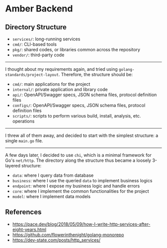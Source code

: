 # Amber Backend

## Directory Structure

- `services/`: long-running services
- `cmd/`: CLI-based tools
- `pkg/`: shared codes, or libraries common across the repository
- `vendor/`: third-party code

---

I thought about my requirements again, and tried using `golang-standards/project-layout`. Therefore, the structure
should be:

- `cmd/`: main applications for the project
- `internal/`: private application and library code
- `api/`: OpenAPI/Swagger specs, JSON schema files, protocol definition files
- `configs/`: OpenAPI/Swagger specs, JSON schema files, protocol definition files
- `scripts/`: scripts to perform various build, install, analysis, etc. operations

---

I threw all of them away, and decided to start with the simplest structure: a single `main.go` file.

---

A few days later, I decided to use `chi`, which is a minimal framework for Go's `net/http`. The directory along the
structure thus became a loosely 3-layered structure:

- `data`: where I query data from database
- `business`: where I use the queried `data` to implement business logics
- `endpoint`: where I expose my business logic and handle errors
- `core`: where I implement the common functionalities for the project
- `model`: where I implement data models

## References

- https://pace.dev/blog/2018/05/09/how-I-write-http-services-after-eight-years.html
- https://github.com/flowerinthenight/golang-monorepo
- https://dev-state.com/posts/http_services/
